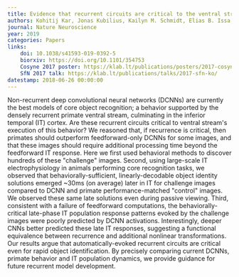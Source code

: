 ```yaml
---
title: Evidence that recurrent circuits are critical to the ventral stream's execution of core object recognition behavior
authors: Kohitij Kar, Jonas Kubilius, Kailyn M. Schmidt, Elias B. Issa, James J. DiCarlo
journal: Nature Neuroscience
year: 2019
categories: Papers
links:
    doi: 10.1038/s41593-019-0392-5
    biorxiv: https://doi.org/10.1101/354753
    Cosyne 2017 poster: https://klab.lt/publications/posters/2017-cosyne-ko/
    SfN 2017 talk: https://klab.lt/publications/talks/2017-sfn-ko/
datestamp: 2018-06-26 00:00:00
---
```


Non-recurrent deep convolutional neural networks (DCNNs) are currently the best models of core object recognition; a behavior supported by the densely recurrent primate ventral stream, culminating in the inferior temporal (IT) cortex. Are these recurrent circuits critical to ventral stream's execution of this behavior? We reasoned that, if recurrence is critical, then primates should outperform feedforward-only DCNNs for some images, and that these images should require additional processing time beyond the feedforward IT response. Here we first used behavioral methods to discover hundreds of these "challenge" images. Second, using large-scale IT electrophysiology in animals performing core recognition tasks, we observed that behaviorally-sufficient, linearly-decodable object identity solutions emerged ~30ms (on average) later in IT for challenge images compared to DCNN and primate performance-matched "control" images. We observed these same late solutions even during passive viewing. Third, consistent with a failure of feedforward computations, the behaviorally-critical late-phase IT population response patterns evoked by the challenge images were poorly predicted by DCNN activations. Interestingly, deeper CNNs better predicted these late IT responses, suggesting a functional equivalence between recurrence and additional nonlinear transformations. Our results argue that automatically-evoked recurrent circuits are critical even for rapid object identification. By precisely comparing current DCNNs, primate behavior and IT population dynamics, we provide guidance for future recurrent model development.